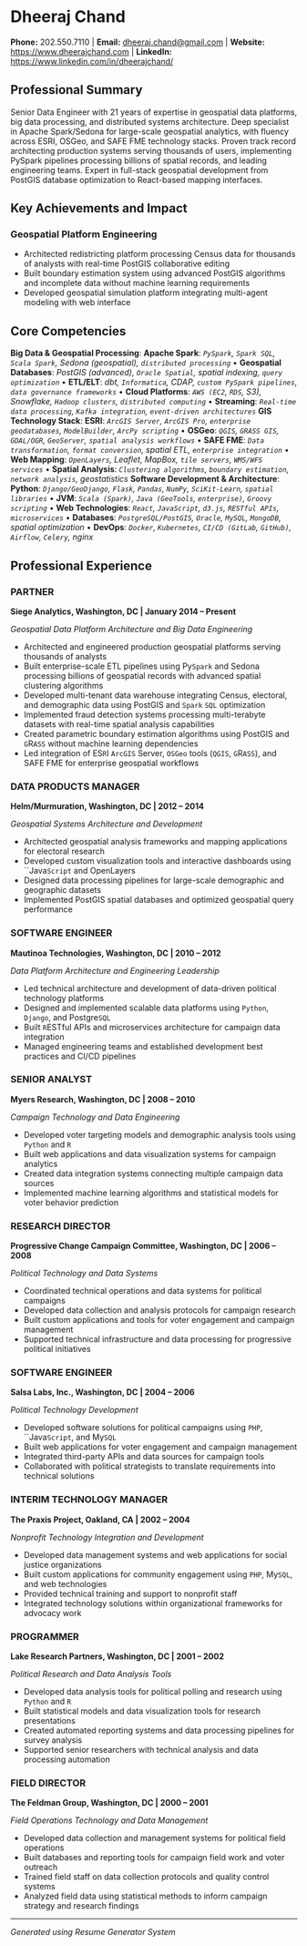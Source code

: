 # Dheeraj Chand

**Phone:** 202.550.7110 | **Email:** dheeraj.chand@gmail.com | **Website:** https://www.dheerajchand.com | **LinkedIn:** https://www.linkedin.com/in/dheerajchand/

## Professional Summary

Senior Data Engineer with 21 years of expertise in geospatial data platforms, big data processing, and distributed systems architecture. Deep specialist in Apache Spark/Sedona for large-scale geospatial analytics, with fluency across ESRI, OSGeo, and SAFE FME technology stacks. Proven track record architecting production systems serving thousands of users, implementing PySpark pipelines processing billions of spatial records, and leading engineering teams. Expert in full-stack geospatial development from PostGIS database optimization to React-based mapping interfaces.

## Key Achievements and Impact

### Geospatial Platform Engineering
- Architected redistricting platform processing Census data for thousands of analysts with real-time PostGIS collaborative editing
- Built boundary estimation system using advanced PostGIS algorithms and incomplete data without machine learning requirements
- Developed geospatial simulation platform integrating multi-agent modeling with web interface

## Core Competencies

**Big Data & Geospatial Processing**: **Apache Spark**: *`PySpark`, `Spark SQL`, `Scala Spark`, Sedona (geospatial), `distributed processing`* • **Geospatial Databases**: *PostGIS (advanced), `Oracle Spatial`, spatial indexing, `query optimization`* • **ETL/ELT**: *dbt, `Informatica`, CDAP, `custom PySpark pipelines`, `data governance frameworks`* • **Cloud Platforms**: *`AWS (EC2`, `RDS`, S3), Snowflake, `Hadoop clusters`, `distributed computing`* • **Streaming**: *`Real-time data processing`, `Kafka integration`, `event-driven architectures`*
**GIS Technology Stack**: **ESRI**: *`ArcGIS Server`, `ArcGIS Pro`, `enterprise geodatabases`, `ModelBuilder`, `ArcPy scripting`* • **OSGeo**: *`QGIS`, `GRASS GIS`, `GDAL/OGR`, `GeoServer`, `spatial analysis workflows`* • **SAFE FME**: *`Data transformation`, `format conversion`, spatial ETL, `enterprise integration`* • **Web Mapping**: *`OpenLayers`, Leaflet, MapBox, `tile servers`, `WMS/WFS services`* • **Spatial Analysis**: *`Clustering algorithms`, `boundary estimation`, `network analysis`, geostatistics*
**Software Development & Architecture**: **Python**: *`Django/GeoDjango`, `Flask`, `Pandas`, `NumPy`, `SciKit-Learn`, `spatial libraries`* • **JVM**: *`Scala (Spark)`, `Java (GeoTools`, `enterprise)`, `Groovy scripting`* • **Web Technologies**: *`React`, `JavaScript`, `d3.js`, `RESTful APIs`, `microservices`* • **Databases**: *`PostgreSQL/PostGIS`, `Oracle`, `MySQL`, `MongoDB`, spatial optimization* • **DevOps**: *`Docker`, `Kubernetes`, `CI/CD (GitLab`, `GitHub)`, `Airflow`, `Celery`, nginx*

## Professional Experience

### PARTNER
**Siege Analytics, Washington, DC | January 2014 – Present**

*Geospatial Data Platform Architecture and Big Data Engineering*

- Architected and engineered production geospatial platforms serving thousands of analysts
- Built enterprise-scale ETL pipelines using Py`Spark` and Sedona processing billions of geospatial records with advanced spatial clustering algorithms
- Developed multi-tenant data warehouse integrating Census, electoral, and demographic data using PostGIS and `Spark` `SQL` optimization
- Implemented fraud detection systems processing multi-terabyte datasets with real-time spatial analysis capabilities
- Created parametric boundary estimation algorithms using PostGIS and `G`R`ASS` without machine learning dependencies
- Led integration of ES`R`I `ArcGIS` Server, `OSGeo` tools (`QGIS`, `G`R`ASS`), and SAFE FME for enterprise geospatial workflows

### DATA PRODUCTS MANAGER
**Helm/Murmuration, Washington, DC | 2012 – 2014**

*Geospatial Systems Architecture and Development*

- Architected geospatial analysis frameworks and mapping applications for electoral research
- Developed custom visualization tools and interactive dashboards using ``Java`Script` and OpenLayers
- Designed data processing pipelines for large-scale demographic and geographic datasets
- Implemented PostGIS spatial databases and optimized geospatial query performance

### SOFTWARE ENGINEER
**Mautinoa Technologies, Washington, DC | 2010 – 2012**

*Data Platform Architecture and Engineering Leadership*

- Led technical architecture and development of data-driven political technology platforms
- Designed and implemented scalable data platforms using `Python`, `Django`, and Postgre`SQL`
- Built `R`ESTful APIs and microservices architecture for campaign data integration
- Managed engineering teams and established development best practices and CI/CD pipelines

### SENIOR ANALYST
**Myers Research, Washington, DC | 2008 – 2010**

*Campaign Technology and Data Engineering*

- Developed voter targeting models and demographic analysis tools using `Python` and `R`
- Built web applications and data visualization systems for campaign analytics
- Created data integration systems connecting multiple campaign data sources
- Implemented machine learning algorithms and statistical models for voter behavior prediction

### RESEARCH DIRECTOR
**Progressive Change Campaign Committee, Washington, DC | 2006 – 2008**

*Political Technology and Data Systems*

- Coordinated technical operations and data systems for political campaigns
- Developed data collection and analysis protocols for campaign research
- Built custom applications and tools for voter engagement and campaign management
- Supported technical infrastructure and data processing for progressive political initiatives

### SOFTWARE ENGINEER
**Salsa Labs, Inc., Washington, DC | 2004 – 2006**

*Political Technology Development*

- Developed software solutions for political campaigns using `PHP`, ``Java`Script`, and My`SQL`
- Built web applications for voter engagement and campaign management
- Integrated third-party APIs and data sources for campaign tools
- Collaborated with political strategists to translate requirements into technical solutions

### INTERIM TECHNOLOGY MANAGER
**The Praxis Project, Oakland, CA | 2002 – 2004**

*Nonprofit Technology Integration and Development*

- Developed data management systems and web applications for social justice organizations
- Built custom applications for community engagement using `PHP`, My`SQL`, and web technologies
- Provided technical training and support to nonprofit staff
- Integrated technology solutions within organizational frameworks for advocacy work

### PROGRAMMER
**Lake Research Partners, Washington, DC | 2001 – 2002**

*Political Research and Data Analysis Tools*

- Developed data analysis tools for political polling and research using `Python` and `R`
- Built statistical models and data visualization tools for research presentations
- Created automated reporting systems and data processing pipelines for survey analysis
- Supported senior researchers with technical analysis and data processing automation

### FIELD DIRECTOR
**The Feldman Group, Washington, DC | 2000 – 2001**

*Field Operations Technology and Data Management*

- Developed data collection and management systems for political field operations
- Built databases and reporting tools for campaign field work and voter outreach
- Trained field staff on data collection protocols and quality control systems
- Analyzed field data using statistical methods to inform campaign strategy and research findings

---

*Generated using Resume Generator System*